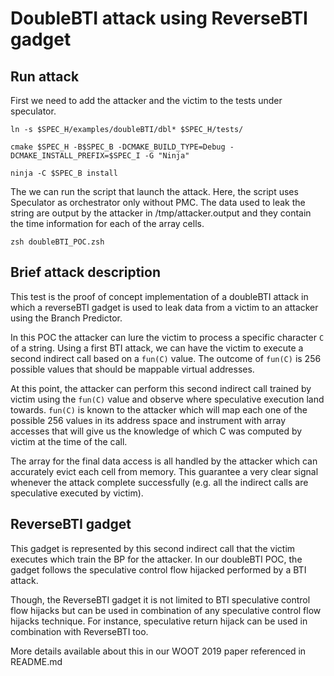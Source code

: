 # DoubleBTI attack using ReverseBTI gadget

## Run attack
First we need to add the attacker and the victim to the tests under speculator.

```
ln -s $SPEC_H/examples/doubleBTI/dbl* $SPEC_H/tests/

cmake $SPEC_H -B$SPEC_B -DCMAKE_BUILD_TYPE=Debug -DCMAKE_INSTALL_PREFIX=$SPEC_I -G "Ninja"

ninja -C $SPEC_B install
```

The we can run the script that launch the attack. Here, the script uses
Speculator as orchestrator only without PMC. The data used to leak the string
are output by the attacker in /tmp/attacker.output and they contain the time
information for each of the array cells.

```
zsh doubleBTI_POC.zsh
```

## Brief attack description
This test is the proof of concept implementation of a doubleBTI attack in which
a reverseBTI gadget is used to leak data from a victim to an attacker using the
Branch Predictor.

In this POC the attacker can lure the victim to process a specific character `C` of a string.
Using a first BTI attack, we can have the victim to execute a second indirect call
based on a `fun(C)` value. The outcome of `fun(C)` is 256 possible values that
should be mappable virtual addresses.

At this point, the attacker can perform this second indirect call
trained by victim using the `fun(C)` value and observe where speculative execution land
towards. `fun(C)` is known to the attacker which will map each one of the possible
256 values in its address space and instrument with array accesses that will
give us the knowledge of which C was computed by victim at the time of the call.

The array for the final data access is all handled by the attacker which can
accurately evict each cell from memory. This guarantee a very clear signal
whenever the attack complete successfully (e.g. all the indirect calls are
speculative executed by victim).

## ReverseBTI gadget
This gadget is represented by this second indirect call that the victim executes
which train the BP for the attacker. In our doubleBTI POC, the gadget follows the
speculative control flow hijacked performed by a BTI attack.

Though, the ReverseBTI gadget it is not limited to BTI speculative control flow
hijacks but can be used in combination of any speculative control flow hijacks
technique. For instance, speculative return hijack can be used in combination
with ReverseBTI too.

More details available about this in our WOOT 2019 paper referenced in README.md

